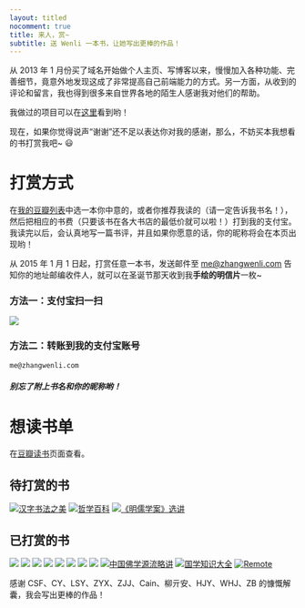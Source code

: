 ```yaml
---
layout: titled
nocomment: true
title: 来人，赏~
subtitle: 送 Wenli 一本书，让她写出更棒的作品！
---
```


从 2013 年 1 月份买了域名开始做个人主页、写博客以来，慢慢加入各种功能、完善细节，竟意外地发现这成了非常提高自己前端能力的方式。另一方面，从收到的评论和留言，我也得到很多来自世界各地的陌生人感谢我对他们的帮助。

我做过的项目可以在<a href="http://zhangwenli.com/#projects" target="_blank">这里</a>看到哟！

现在，如果你觉得说声“谢谢”还不足以表达你对我的感谢，那么，不妨买本我想看的书打赏我吧~ :smiley:

# 打赏方式

在<a href="http://book.douban.com/doulist/17651217/" target="_blank">我的豆瓣列表</a>中选一本你中意的，或者你推荐我读的（请一定告诉我书名！），然后把相应的书费（只要该书在各大书店的最低价就可以啦！）打到我的支付宝。我读完以后，会认真地写一篇书评，并且如果你愿意的话，你的昵称将会在本页出现哟！

从 2015 年 1 月 1 日起，打赏任意一本书，发送邮件至 <a href="mailto:me@zhangwenli.com">me@zhangwenli.com</a> 告知你的地址邮编收件人，就可以在圣诞节那天收到我**手绘的明信片**一枚~

### 方法一：支付宝扫一扫

<img src="{{ site.url }}/img/loading.gif" data-src="{{ site.url }}/img/zhifu.png" />

### 方法二：转账到我的支付宝账号

`me@zhangwenli.com`

##### 别忘了附上**书名**和你的**昵称**哟！

# 想读书单

在<a href="http://book.douban.com/doulist/17651217/" target="_blank" onclick="_gaq.push(['_trackEvent', 'ToTipBook', 'InTip', 'DouList']);">豆瓣读书</a>页面查看。

## 待打赏的书

<p class="no-indent">
<a href="http://book.douban.com/subject/4124716/" target="_blank" onclick="_gaq.push(['_trackEvent', 'ToTipBook', 'InTip', 'http://book.douban.com/subject/4124716/']);"><img class="tip-book" src="{{ site.url }}/img/loading.gif" data-src="http://img3.douban.com/lpic/s4062475.jpg" title="汉字书法之美" alt="汉字书法之美" /></a>
<a href="http://book.douban.com/subject/5500884/" target="_blank" onclick="_gaq.push(['_trackEvent', 'ToTipBook', 'InTip', 'http://book.douban.com/subject/5500884/']);"><img class="tip-book" src="{{ site.url }}/img/loading.gif" data-src="http://img3.douban.com/lpic/s24425053.jpg" title="哲学百科" alt="哲学百科" /></a>
<a href="http://book.douban.com/subject/11532776/" target="_blank" onclick="_gaq.push(['_trackEvent', 'ToTipBook', 'InTip', 'http://book.douban.com/subject/11532776/']);"><img class="tip-book" src="{{ site.url }}/img/loading.gif" data-src="http://img5.douban.com/lpic/s11182448.jpg" title="《明儒学案》选讲" alt="《明儒学案》选讲" /></a>
</p>

## 已打赏的书

<p class="no-indent">
<a href="http://book.douban.com/subject/21338365/" target="_blank" onclick="_gaq.push(['_trackEvent', 'ToTipBook', 'InTip', 'http://book.douban.com/subject/21338365/']);"><img class="tip-book" src="{{ site.url }}/img/loading.gif" data-src="http://img3.douban.com/spic/s24951890.jpg" /></a>
<a href="http://book.douban.com/subject/1147347/" target="_blank" onclick="_gaq.push(['_trackEvent', 'ToTipBook', 'InTip', 'http://book.douban.com/subject/1147347/']);"><img class="tip-book" src="{{ site.url }}/img/loading.gif" data-src="http://img3.douban.com/spic/s1112394.jpg" /></a>
<a href="{{ site.url }}/2014/11/24/html-and-css-design-and-build-websites/" target="_blank" onclick="_gaq.push(['_trackEvent', 'ToPost', 'InTip', '{{ site.url }}/2014/11/24/html-and-css-design-and-build-websites/']);"><img class="tip-book" src="{{ site.url }}/img/loading.gif" data-src="http://img5.douban.com/spic/s4663406.jpg" /></a>
<a href="http://book.douban.com/subject/25878880/" target="_blank" onclick="_gaq.push(['_trackEvent', 'ToTipBook', 'InTip', 'http://book.douban.com/subject/25878880/']);"><img class="tip-book" src="{{ site.url }}/img/loading.gif" data-src="http://img3.douban.com/spic/s27273610.jpg" /></a>
<a href="http://book.douban.com/subject/20471302/" target="_blank" onclick="_gaq.push(['_trackEvent', 'ToTipBook', 'InTip', 'http://book.douban.com/subject/20471302/']);"><img class="tip-book" src="{{ site.url }}/img/loading.gif" data-src="http://img5.douban.com/spic/s24522948.jpg" /></a>
<a href="http://book.douban.com/subject/5431185/" target="_blank" onclick="_gaq.push(['_trackEvent', 'ToTipBook', 'InTip', 'http://book.douban.com/subject/5431185/']);"><img class="tip-book" src="{{ site.url }}/img/loading.gif" data-src="http://img3.douban.com/spic/s6266644.jpg" /></a>
<a href="http://book.douban.com/subject/25755879/" target="_blank" onclick="_gaq.push(['_trackEvent', 'ToTipBook', 'InTip', 'http://book.douban.com/subject/25755879/']);"><img class="tip-book" src="{{ site.url }}/img/loading.gif" data-src="http://img3.douban.com/mpic/s27110230.jpg" /></a>
<a href="http://book.douban.com/subject/10518014/" target="_blank" onclick="_gaq.push(['_trackEvent', 'ToTipBook', 'InTip', 'http://book.douban.com/subject/10518014/']);"><img class="tip-book" src="{{ site.url }}/img/loading.gif" data-src="http://img5.douban.com/mpic/s8866458.jpg" /></a>
<a href="http://book.douban.com/subject/1025989/" target="_blank" onclick="_gaq.push(['_trackEvent', 'ToTipBook', 'InTip', 'http://book.douban.com/subject/1025989/']);"><img class="tip-book" src="{{ site.url }}/img/loading.gif" data-src="http://img5.douban.com/mpic/s10048618.jpg" title="中国佛学源流略讲" alt="中国佛学源流略讲" /></a>
<a href="http://book.douban.com/subject/19977091/" target="_blank" onclick="_gaq.push(['_trackEvent', 'ToTipBook', 'InTip', 'http://book.douban.com/subject/19977091/']);"><img class="tip-book" src="{{ site.url }}/img/loading.gif" data-src="http://img3.douban.com/mpic/s24410295.jpg" title="国学知识大全" alt="国学知识大全" /></a>
<a href="http://book.douban.com/subject/21362627/" target="_blank" onclick="_gaq.push(['_trackEvent', 'ToTipBook', 'InTip', 'http://book.douban.com/subject/21362627/']);"><img class="tip-book" src="{{ site.url }}/img/loading.gif" data-src="http://img3.douban.com/mpic/s25505835.jpg" title="Remote" alt="Remote" /></a>
</p>

感谢 CSF、CY、LSY、ZYX、ZJJ、Cain、柳亓安、HJY、WHJ、ZB 的慷慨解囊，我会写出更棒的作品！
